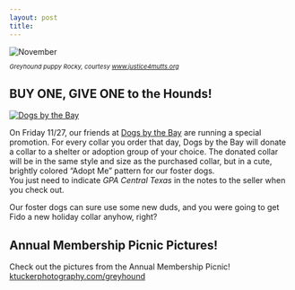 ```yaml
---
layout: post
title:
---
```


<div class="text-center">
  <img alt="November" src="/img/november.png">

  <p style="font-size:11px">
  <i>Greyhound puppy Rocky, courtesy <a href="http://www.justice4mutts.org">www.justice4mutts.org</a></i>
  </p>
</div>

## BUY ONE, GIVE ONE to the Hounds!

[![Dogs by the Bay](/img/dogsbythebay.jpg)](https://www.etsy.com/shop/dogsbythebay)

On Friday 11/27, our friends at [Dogs by the Bay](https://www.etsy.com/shop/dogsbythebay) are
running a special promotion.
For every collar you order that day, Dogs by the Bay will donate a collar to a shelter or adoption group of your choice.
The donated collar will be in the same style and size as the purchased collar,
but in a cute, brightly colored “Adopt Me” pattern for our foster dogs.
<br>You just need to indicate _GPA Central Texas_ in the notes to the seller when you check out.

Our foster dogs can sure use some new duds, and you were going to get Fido a new holiday collar
anyhow, right?

## Annual Membership Picnic Pictures!

Check out the pictures from the Annual Membership Picnic!
[ktuckerphotography.com/greyhound](http://www.ktuckerphotography.com/greyhound)
